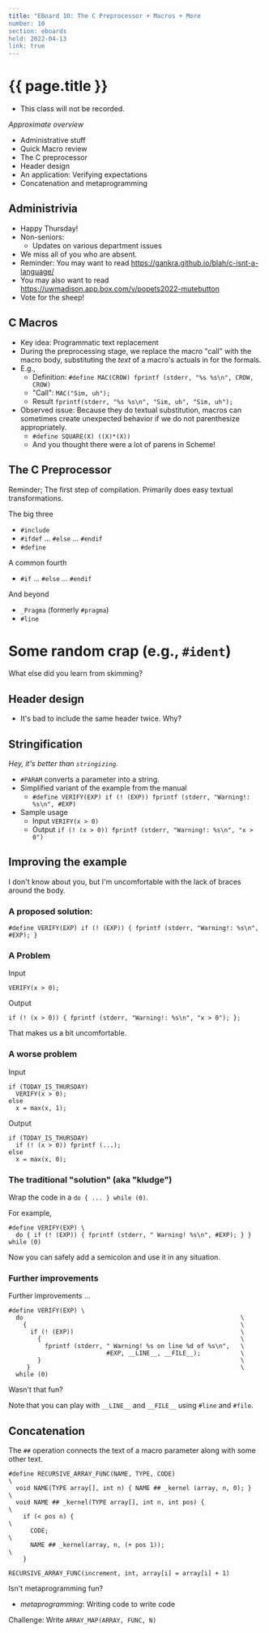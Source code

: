 ```yaml
---
title: "EBoard 10: The C Preprocessor + Macros + More
number: 10
section: eboards
held: 2022-04-13
link: true
---
```

# {{ page.title }}

* This class will not be recorded.

_Approximate overview_

* Administrative stuff
* Quick Macro review
* The C preprocessor
* Header design
* An application: Verifying expectations
* Concatenation and metaprogramming

Administrivia
-------------

* Happy Thursday!
* Non-seniors: 
    * Updates on various department issues
* We miss all of you who are absent.
* Reminder: You may want to read 
  <https://gankra.github.io/blah/c-isnt-a-language/>
* You may also want to read
  <https://uwmadison.app.box.com/v/popets2022-mutebutton>
* Vote for the sheep!

C Macros
--------

* Key idea: Programmatic text replacement
* During the preprocessing stage, we replace the macro "call" with the macro
  body, substituting the _text_ of a macro's actuals in for the formals.
* E.g., 
    * Definition: `#define MAC(CROW) fprintf (stderr, "%s %s\n", CROW, CROW)`
    * "Call": `MAC("Sim, uh");`
    * Result `fprintf(stderr, "%s %s\n", "Sim, uh", "Sim, uh");`
* Observed issue: Because they do textual substitution, macros can sometimes
  create unexpected behavior if we do not parenthesize appropriately.
    * `#define SQUARE(X) ((X)*(X))`
    * And you thought there were a lot of parens in Scheme!

The C Preprocessor
------------------

Reminder; The first step of compilation.  Primarily does easy textual
transformations.

The big three

* `#include`
* `#ifdef` ... `#else` ... `#endif`
* `#define`

A common fourth

* `#if` ... `#else` ... `#endif`

And beyond

* `_Pragma` (formerly `#pragma`)
* `#line`
# Some random crap (e.g., `#ident`)

What else did you learn from skimming?

Header design
-------------

* It's bad to include the same header twice.  Why?

Stringification
---------------

_Hey, it's better than `stringizing`._

* `#PARAM` converts a parameter into a string.
* Simplified variant of the example from the manual
     * `#define VERIFY(EXP) if (! (EXP)) fprintf (stderr, "Warning!: %s\n", #EXP)`
* Sample usage
     * Input `VERIFY(x > 0)`
     * Output `if (! (x > 0)) fprintf (stderr, "Warning!: %s\n", "x > 0")`

Improving the example
---------------------

I don't know about you, but I'm uncomfortable with the lack of braces around
the body.

### A proposed solution:


```
#define VERIFY(EXP) if (! (EXP)) { fprintf (stderr, "Warning!: %s\n", #EXP); }
```

### A Problem

Input

```
VERIFY(x > 0);
```

Output

```
if (! (x > 0)) { fprintf (stderr, "Warning!: %s\n", "x > 0"); };
```

That makes us a bit uncomfortable.

### A worse problem

Input

```
if (TODAY_IS_THURSDAY)
  VERIFY(x > 0);
else
  x = max(x, 1);
```

Output

```
if (TODAY_IS_THURSDAY)
  if (! (x > 0)) fprintf (...); 
else
  x = max(x, 0);
```

### The traditional "solution" (aka "kludge")

Wrap the code in a `do { ... } while (0)`.

For example,

```
#define VERIFY(EXP) \
  do { if (! (EXP)) { fprintf (stderr, " Warning! %s\n", #EXP); } } while (0)
```

Now you can safely add a semicolon and use it in any situation.

### Further improvements

Further improvements ...

```
#define VERIFY(EXP) \
  do                                                            \
    {                                                           \
      if (! (EXP))                                              \
        {                                                       \
          fprintf (stderr, " Warning! %s on line %d of %s\n",   \
                           #EXP, __LINE__, __FILE__);           \
        }                                                       \
     }                                                          \
  while (0)
```

Wasn't that fun?

Note that you can play with `__LINE__` and `__FILE__` using `#line` and
`#file`.

## Concatenation

The `##` operation connects the text of a macro parameter along with
some other text.

```
#define RECURSIVE_ARRAY_FUNC(NAME, TYPE, CODE)                          \
  void NAME(TYPE array[], int n) { NAME ## _kernel (array, n, 0); }     \
  void NAME ## _kernel(TYPE array[], int n, int pos) {                  \
    if (< pos n) {                                                      \
      CODE;                                                             \
      NAME ## _kernel(array, n, (+ pos 1));                             \
    }
```

```
RECURSIVE_ARRAY_FUNC(increment, int, array[i] = array[i] + 1)
```

Isn't metaprogramming fun?

* _metaprogramming_: Writing code to write code

Challenge: Write `ARRAY_MAP(ARRAY, FUNC, N)`
